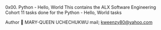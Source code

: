0x00. Python - Hello, World
This contains the ALX Software Engineering Cohort 11 tasks done for the Python - Hello, World tasks

Author
👤 MARY-QUEEN UCHECHUKWU mail; kweenzy80@yahoo.com
